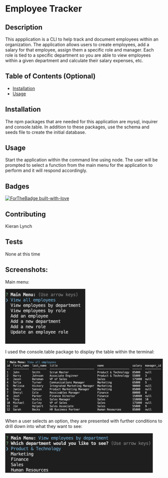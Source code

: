 # Employee Tracker

  ## Description 
  
  This appplication is a CLI to help track and document employees within an organization. The application allows users to create employees, add a salary for that employee, assign them a specific role and manager. Each role is tied to a specific department so you are able to view employees within a given department and calculate their salary expenses, etc. 
  
  
  ## Table of Contents (Optional)
  
  * [Installation](#installation)
  * [Usage](#usage)
  
  
  ## Installation
  
  The npm packages that are needed for this application are mysql, inquirer and console.table. In addition to these packages, use the schema and seeds file to create the initial database. 
  
  
  ## Usage 
  
  Start the application within the command line using node. The user will be prompted to select a function from the main menu for the application to perform and it will respond accordingly. 
  
  
  ## Badges
  
  [![ForTheBadge built-with-love](http://ForTheBadge.com/images/badges/built-with-love.svg)](https://GitHub.com/Naereen/)
  
  
  ## Contributing
  
  Kieran Lynch
  

  ## Tests
  
  None at this time
  
  ## Screenshots:
  
  Main menu:

  <img src="./assets/mainMenu.png">

  I used the console.table package to display the table within the terminal:

  <img src="./assets/allEmployees.png">

  When a user selects an option, they are presented with further conditions to drill down into what they want to see:

  <img src="./assets/departments.png">